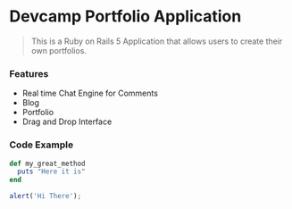 # Devcamp Portfolio Application

> This is a Ruby on Rails 5 Application that allows users to create their own portfolios.

### Features

- Real time Chat Engine for Comments
- Blog
- Portfolio
- Drag and Drop Interface

### Code Example

```ruby
def my_great_method
  puts "Here it is"
end
```

```javascript
alert('Hi There');
```